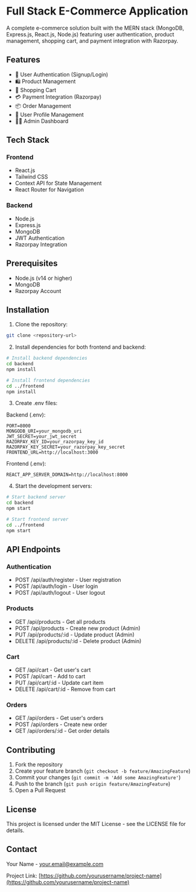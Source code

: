 # Full Stack E-Commerce Application

A complete e-commerce solution built with the MERN stack (MongoDB, Express.js, React.js, Node.js) featuring user authentication, product management, shopping cart, and payment integration with Razorpay.

## Features

- 🔐 User Authentication (Signup/Login)
- 🛍️ Product Management
- 🛒 Shopping Cart
- 💳 Payment Integration (Razorpay)
- 📦 Order Management
- 👤 User Profile Management
- 👨‍💼 Admin Dashboard

## Tech Stack

### Frontend
- React.js
- Tailwind CSS
- Context API for State Management
- React Router for Navigation

### Backend
- Node.js
- Express.js
- MongoDB
- JWT Authentication
- Razorpay Integration

## Prerequisites

- Node.js (v14 or higher)
- MongoDB
- Razorpay Account

## Installation

1. Clone the repository:
```bash
git clone <repository-url>
```

2. Install dependencies for both frontend and backend:
```bash
# Install backend dependencies
cd backend
npm install

# Install frontend dependencies
cd ../frontend
npm install
```

3. Create .env files:

Backend (.env):
```
PORT=8000
MONGODB_URI=your_mongodb_uri
JWT_SECRET=your_jwt_secret
RAZORPAY_KEY_ID=your_razorpay_key_id
RAZORPAY_KEY_SECRET=your_razorpay_key_secret
FRONTEND_URL=http://localhost:3000
```

Frontend (.env):
```
REACT_APP_SERVER_DOMAIN=http://localhost:8000
```

4. Start the development servers:

```bash
# Start backend server
cd backend
npm start

# Start frontend server
cd ../frontend
npm start
```

## API Endpoints

### Authentication
- POST /api/auth/register - User registration
- POST /api/auth/login - User login
- POST /api/auth/logout - User logout

### Products
- GET /api/products - Get all products
- POST /api/products - Create new product (Admin)
- PUT /api/products/:id - Update product (Admin)
- DELETE /api/products/:id - Delete product (Admin)

### Cart
- GET /api/cart - Get user's cart
- POST /api/cart - Add to cart
- PUT /api/cart/:id - Update cart item
- DELETE /api/cart/:id - Remove from cart

### Orders
- GET /api/orders - Get user's orders
- POST /api/orders - Create new order
- GET /api/orders/:id - Get order details

## Contributing

1. Fork the repository
2. Create your feature branch (`git checkout -b feature/AmazingFeature`)
3. Commit your changes (`git commit -m 'Add some AmazingFeature'`)
4. Push to the branch (`git push origin feature/AmazingFeature`)
5. Open a Pull Request

## License

This project is licensed under the MIT License - see the LICENSE file for details.

## Contact

Your Name - your.email@example.com

Project Link: [https://github.com/yourusername/project-name](https://github.com/yourusername/project-name)
